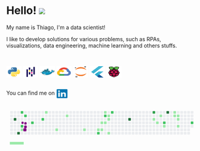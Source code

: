 # Hello! <img src="https://raw.githubusercontent.com/MartinHeinz/MartinHeinz/master/wave.gif" width="30px">

My name is Thiago, I'm a data scientist!

I like to develop solutions for various problems, such as RPAs, visualizations, data engineering, machine learning and others stuffs. 
<h2 dir="auto"></h2>
<div dir="icons"><br>
  <img align="center" alt="Thiago-python" height="30" width="40" src="https://github.com/devicons/devicon/blob/master/icons/python/python-original.svg" style="max-width:100%;">
  <img align="center" alt="Thiago-docker" height="30" width="40" src="https://github.com/devicons/devicon/blob/master/icons/pandas/pandas-original.svg" style="max-width:100%;">
  <img align="center" alt="Thiago-docker" height="30" width="40" src="https://github.com/devicons/devicon/blob/master/icons/docker/docker-original.svg" style="max-width:100%;">
  <img align="center" alt="Thiago-gcloud" height="30" width="40" src="https://github.com/devicons/devicon/blob/master/icons/googlecloud/googlecloud-original.svg" style="max-width:100%;">
  <img align="center" alt="Thiago-jupyter" height="30" width="40" src="https://github.com/devicons/devicon/blob/master/icons/jupyter/jupyter-original.svg" style="max-width:100%;">
  <img align="center" alt="Thiago-fluter" height="30" width="40" src="https://github.com/devicons/devicon/blob/master/icons/flutter/flutter-original.svg" style="max-width:100%;">
  <img align="center" alt="Thiago-raspberry" height="30" width="40" src="https://github.com/devicons/devicon/blob/master/icons/raspberrypi/raspberrypi-original.svg" style="max-width:100%;">
</div>
<h2 dir="auto"></h2>
<p dir="auto">You can find me on <a href="https://www.linkedin.com/in/thiago-bellotto/" rel="nofollow"><img align="center" alt="Thiago-fluter" height="25" width="30" src="https://github.com/devicons/devicon/blob/master/icons/linkedin/linkedin-original.svg" alt="LinkedIn" style="max-width: 100%;"></a></p>


<svg viewBox="-16 -32 880 192" width="880" height="192" xmlns="http://www.w3.org/2000/svg"><style>@keyframes c0{94.66%{fill:var(--c4)}94.68%,to{fill:var(--ce)}}@keyframes c1{96.23%{fill:var(--c4)}96.25%,to{fill:var(--ce)}}@keyframes c2{64.57%{fill:var(--c2)}64.59%,to{fill:var(--ce)}}@keyframes c3{4.69%{fill:var(--c1)}4.71%,to{fill:var(--ce)}}@keyframes c4{65.82%{fill:var(--c2)}65.84%,to{fill:var(--ce)}}@keyframes c5{5.95%{fill:var(--c1)}5.97%,to{fill:var(--ce)}}@keyframes c6{2.18%{fill:var(--c1)}2.2%,to{fill:var(--ce)}}@keyframes c7{63.94%{fill:var(--c2)}63.96%,to{fill:var(--ce)}}@keyframes c8{3.44%{fill:var(--c1)}3.46%,to{fill:var(--ce)}}@keyframes c9{62.69%{fill:var(--c2)}62.71%,to{fill:var(--ce)}}@keyframes ca{61.43%{fill:var(--c2)}61.45%,to{fill:var(--ce)}}@keyframes cb{14.1%{fill:var(--c1)}14.12%,to{fill:var(--ce)}}@keyframes cc{9.71%{fill:var(--c1)}9.73%,to{fill:var(--ce)}}@keyframes cd{11.9%{fill:var(--c1)}11.92%,to{fill:var(--ce)}}@keyframes ce{19.11%{fill:var(--c1)}19.13%,to{fill:var(--ce)}}@keyframes cf{20.37%{fill:var(--c1)}20.39%,to{fill:var(--ce)}}@keyframes cg{55.16%{fill:var(--c2)}55.18%,to{fill:var(--ce)}}@keyframes ch{21.31%{fill:var(--c1)}21.33%,to{fill:var(--ce)}}@keyframes ci{20.68%{fill:var(--c1)}20.7%,to{fill:var(--ce)}}@keyframes cj{23.19%{fill:var(--c1)}23.21%,to{fill:var(--ce)}}@keyframes ck{52.97%{fill:var(--c2)}52.99%,to{fill:var(--ce)}}@keyframes cl{21.62%{fill:var(--c1)}21.64%,to{fill:var(--ce)}}@keyframes cm{22.56%{fill:var(--c1)}22.58%,to{fill:var(--ce)}}@keyframes cn{22.25%{fill:var(--c1)}22.27%,to{fill:var(--ce)}}@keyframes co{26.01%{fill:var(--c1)}26.03%,to{fill:var(--ce)}}@keyframes cp{52.03%{fill:var(--c2)}52.05%,to{fill:var(--ce)}}@keyframes cq{84.32%{fill:var(--c4)}84.34%,to{fill:var(--ce)}}@keyframes cr{78.99%{fill:var(--c3)}79.01%,to{fill:var(--ce)}}@keyframes cs{31.96%{fill:var(--c1)}31.98%,to{fill:var(--ce)}}@keyframes ct{31.34%{fill:var(--c1)}31.36%,to{fill:var(--ce)}}@keyframes cu{32.91%{fill:var(--c1)}32.93%,to{fill:var(--ce)}}@keyframes cv{41.37%{fill:var(--c2)}41.39%,to{fill:var(--ce)}}@keyframes cw{36.67%{fill:var(--c1)}36.69%,to{fill:var(--ce)}}@keyframes cx{80.24%{fill:var(--c4)}80.26%,to{fill:var(--ce)}}@keyframes cy{39.49%{fill:var(--c1)}39.51%,to{fill:var(--ce)}}@keyframes cz{34.16%{fill:var(--c1)}34.18%,to{fill:var(--ce)}}@keyframes c10{34.47%{fill:var(--c1)}34.49%,to{fill:var(--ce)}}@keyframes c11{34.79%{fill:var(--c1)}34.81%,to{fill:var(--ce)}}@keyframes c12{35.41%{fill:var(--c1)}35.43%,to{fill:var(--ce)}}@keyframes c13{43.88%{fill:var(--c2)}43.9%,to{fill:var(--ce)}}@keyframes u0{2.18%{transform:scale(0,1)}2.2%,3.44%{transform:scale(.04,1)}3.46%,4.69%{transform:scale(.08,1)}4.71%,5.95%{transform:scale(.12,1)}5.97%,9.71%{transform:scale(.16,1)}11.9%,9.73%{transform:scale(.2,1)}11.92%,14.1%{transform:scale(.24,1)}14.12%,19.11%{transform:scale(.28,1)}19.13%,20.37%{transform:scale(.32,1)}20.39%,20.68%{transform:scale(.36,1)}20.7%,21.31%{transform:scale(.4,1)}21.33%,21.62%{transform:scale(.44,1)}21.64%,22.25%{transform:scale(.48,1)}22.27%,22.56%{transform:scale(.52,1)}22.58%,23.19%{transform:scale(.56,1)}23.21%,26.01%{transform:scale(.6,1)}26.03%,31.34%{transform:scale(.64,1)}31.36%,31.96%{transform:scale(.68,1)}31.98%,32.91%{transform:scale(.72,1)}32.93%,34.16%{transform:scale(.76,1)}34.18%,34.47%{transform:scale(.8,1)}34.49%,34.79%{transform:scale(.84,1)}34.81%,35.41%{transform:scale(.88,1)}35.43%,36.67%{transform:scale(.92,1)}36.69%,39.49%{transform:scale(.96,1)}39.51%,to{transform:scale(1,1)}}@keyframes u1{41.37%{transform:scale(0,1)}41.39%,43.88%{transform:scale(.1,1)}43.9%,52.03%{transform:scale(.2,1)}52.05%,52.97%{transform:scale(.3,1)}52.99%,55.16%{transform:scale(.4,1)}55.18%,61.43%{transform:scale(.5,1)}61.45%,62.69%{transform:scale(.6,1)}62.71%,63.94%{transform:scale(.7,1)}63.96%,64.57%{transform:scale(.8,1)}64.59%,65.82%{transform:scale(.9,1)}65.84%,to{transform:scale(1,1)}}@keyframes u2{78.99%{transform:scale(0,1)}79.01%,to{transform:scale(1,1)}}@keyframes u3{80.24%{transform:scale(0,1)}80.26%,84.32%{transform:scale(.25,1)}84.34%,94.66%{transform:scale(.5,1)}94.68%,96.23%{transform:scale(.75,1)}96.25%,to{transform:scale(1,1)}}@keyframes s0{0%,99.69%{transform:translate(0,-16px)}.31%{transform:translate(0,-32px)}1.57%{transform:translate(64px,-32px)}2.19%,64.26%{transform:translate(64px,0)}2.82%{transform:translate(96px,0)}3.45%,62.38%{transform:translate(96px,32px)}4.39%{transform:translate(48px,32px)}4.7%{transform:translate(48px,48px)}5.02%{transform:translate(64px,48px)}5.64%{transform:translate(64px,80px)}5.96%{transform:translate(48px,80px)}6.27%,96.55%{transform:translate(48px,96px)}9.4%{transform:translate(208px,96px)}9.72%{transform:translate(208px,80px)}10.66%{transform:translate(256px,80px)}12.23%{transform:translate(256px,0)}14.11%{transform:translate(160px,0)}14.42%{transform:translate(160px,16px)}17.87%{transform:translate(336px,16px)}19.12%{transform:translate(336px,80px)}20.69%{transform:translate(416px,80px)}21.32%{transform:translate(416px,48px)}21.94%{transform:translate(448px,48px)}22.88%{transform:translate(448px,0)}23.2%,52.66%{transform:translate(432px,0)}23.51%{transform:translate(432px,-16px)}23.82%{transform:translate(448px,-16px)}26.02%{transform:translate(448px,96px)}30.41%{transform:translate(672px,96px)}31.66%{transform:translate(672px,32px)}31.97%{transform:translate(656px,32px)}32.29%{transform:translate(656px,16px)}34.48%{transform:translate(768px,16px)}35.42%{transform:translate(768px,64px)}36.99%{transform:translate(688px,64px)}37.62%{transform:translate(688px,32px)}38.87%{transform:translate(752px,32px)}39.5%{transform:translate(752px,0)}39.81%{transform:translate(736px,0)}40.13%{transform:translate(736px,16px)}40.75%{transform:translate(704px,16px)}41.38%{transform:translate(704px,48px)}43.89%{transform:translate(832px,48px)}44.51%{transform:translate(832px,16px)}48.28%{transform:translate(640px,16px)}48.59%{transform:translate(640px,0)}52.98%{transform:translate(432px,16px)}53.61%{transform:translate(400px,16px)}55.17%{transform:translate(400px,96px)}55.49%{transform:translate(384px,96px)}56.74%{transform:translate(384px,32px)}62.7%{transform:translate(96px,48px)}63.01%{transform:translate(80px,48px)}63.64%{transform:translate(80px,16px)}63.95%{transform:translate(64px,16px)}64.58%{transform:translate(48px,0)}65.83%{transform:translate(48px,64px)}77.74%{transform:translate(656px,64px)}79%{transform:translate(656px,0)}80.25%{transform:translate(720px,0)}80.56%{transform:translate(720px,16px)}84.01%{transform:translate(544px,16px)}84.33%{transform:translate(544px,32px)}94.67%{transform:translate(16px,32px)}94.98%{transform:translate(16px,48px)}95.3%{transform:translate(32px,48px)}96.24%{transform:translate(32px,96px)}98.75%{transform:translate(48px,-16px)}}@keyframes s1{0%,99.69%{transform:translate(16px,-16px)}.31%{transform:translate(0,-16px)}.63%{transform:translate(0,-32px)}1.88%{transform:translate(64px,-32px)}2.51%,64.58%{transform:translate(64px,0)}3.13%{transform:translate(96px,0)}3.76%,62.7%{transform:translate(96px,32px)}4.7%{transform:translate(48px,32px)}5.02%{transform:translate(48px,48px)}5.33%{transform:translate(64px,48px)}5.96%{transform:translate(64px,80px)}6.27%{transform:translate(48px,80px)}6.58%,96.87%{transform:translate(48px,96px)}9.72%{transform:translate(208px,96px)}10.03%{transform:translate(208px,80px)}10.97%{transform:translate(256px,80px)}12.54%{transform:translate(256px,0)}14.42%{transform:translate(160px,0)}14.73%{transform:translate(160px,16px)}18.18%{transform:translate(336px,16px)}19.44%{transform:translate(336px,80px)}21%{transform:translate(416px,80px)}21.63%{transform:translate(416px,48px)}22.26%{transform:translate(448px,48px)}23.2%{transform:translate(448px,0)}23.51%,52.98%{transform:translate(432px,0)}23.82%{transform:translate(432px,-16px)}24.14%{transform:translate(448px,-16px)}26.33%{transform:translate(448px,96px)}30.72%{transform:translate(672px,96px)}31.97%{transform:translate(672px,32px)}32.29%{transform:translate(656px,32px)}32.6%{transform:translate(656px,16px)}34.8%{transform:translate(768px,16px)}35.74%{transform:translate(768px,64px)}37.3%{transform:translate(688px,64px)}37.93%{transform:translate(688px,32px)}39.18%{transform:translate(752px,32px)}39.81%{transform:translate(752px,0)}40.13%{transform:translate(736px,0)}40.44%{transform:translate(736px,16px)}41.07%{transform:translate(704px,16px)}41.69%{transform:translate(704px,48px)}44.2%{transform:translate(832px,48px)}44.83%{transform:translate(832px,16px)}48.59%{transform:translate(640px,16px)}48.9%{transform:translate(640px,0)}53.29%{transform:translate(432px,16px)}53.92%{transform:translate(400px,16px)}55.49%{transform:translate(400px,96px)}55.8%{transform:translate(384px,96px)}57.05%{transform:translate(384px,32px)}63.01%{transform:translate(96px,48px)}63.32%{transform:translate(80px,48px)}63.95%{transform:translate(80px,16px)}64.26%{transform:translate(64px,16px)}64.89%{transform:translate(48px,0)}66.14%{transform:translate(48px,64px)}78.06%{transform:translate(656px,64px)}79.31%{transform:translate(656px,0)}80.56%{transform:translate(720px,0)}80.88%{transform:translate(720px,16px)}84.33%{transform:translate(544px,16px)}84.64%{transform:translate(544px,32px)}94.98%{transform:translate(16px,32px)}95.3%{transform:translate(16px,48px)}95.61%{transform:translate(32px,48px)}96.55%{transform:translate(32px,96px)}99.06%{transform:translate(48px,-16px)}}@keyframes s2{0%,99.69%{transform:translate(32px,-16px)}.63%{transform:translate(0,-16px)}.94%{transform:translate(0,-32px)}2.19%{transform:translate(64px,-32px)}2.82%,64.89%{transform:translate(64px,0)}3.45%{transform:translate(96px,0)}4.08%,63.01%{transform:translate(96px,32px)}5.02%{transform:translate(48px,32px)}5.33%{transform:translate(48px,48px)}5.64%{transform:translate(64px,48px)}6.27%{transform:translate(64px,80px)}6.58%{transform:translate(48px,80px)}6.9%,97.18%{transform:translate(48px,96px)}10.03%{transform:translate(208px,96px)}10.34%{transform:translate(208px,80px)}11.29%{transform:translate(256px,80px)}12.85%{transform:translate(256px,0)}14.73%{transform:translate(160px,0)}15.05%{transform:translate(160px,16px)}18.5%{transform:translate(336px,16px)}19.75%{transform:translate(336px,80px)}21.32%{transform:translate(416px,80px)}21.94%{transform:translate(416px,48px)}22.57%{transform:translate(448px,48px)}23.51%{transform:translate(448px,0)}23.82%,53.29%{transform:translate(432px,0)}24.14%{transform:translate(432px,-16px)}24.45%{transform:translate(448px,-16px)}26.65%{transform:translate(448px,96px)}31.03%{transform:translate(672px,96px)}32.29%{transform:translate(672px,32px)}32.6%{transform:translate(656px,32px)}32.92%{transform:translate(656px,16px)}35.11%{transform:translate(768px,16px)}36.05%{transform:translate(768px,64px)}37.62%{transform:translate(688px,64px)}38.24%{transform:translate(688px,32px)}39.5%{transform:translate(752px,32px)}40.13%{transform:translate(752px,0)}40.44%{transform:translate(736px,0)}40.75%{transform:translate(736px,16px)}41.38%{transform:translate(704px,16px)}42.01%{transform:translate(704px,48px)}44.51%{transform:translate(832px,48px)}45.14%{transform:translate(832px,16px)}48.9%{transform:translate(640px,16px)}49.22%{transform:translate(640px,0)}53.61%{transform:translate(432px,16px)}54.23%{transform:translate(400px,16px)}55.8%{transform:translate(400px,96px)}56.11%{transform:translate(384px,96px)}57.37%{transform:translate(384px,32px)}63.32%{transform:translate(96px,48px)}63.64%{transform:translate(80px,48px)}64.26%{transform:translate(80px,16px)}64.58%{transform:translate(64px,16px)}65.2%{transform:translate(48px,0)}66.46%{transform:translate(48px,64px)}78.37%{transform:translate(656px,64px)}79.62%{transform:translate(656px,0)}80.88%{transform:translate(720px,0)}81.19%{transform:translate(720px,16px)}84.64%{transform:translate(544px,16px)}84.95%{transform:translate(544px,32px)}95.3%{transform:translate(16px,32px)}95.61%{transform:translate(16px,48px)}95.92%{transform:translate(32px,48px)}96.87%{transform:translate(32px,96px)}99.37%{transform:translate(48px,-16px)}}@keyframes s3{0%,99.69%{transform:translate(48px,-16px)}.94%{transform:translate(0,-16px)}1.25%{transform:translate(0,-32px)}2.51%{transform:translate(64px,-32px)}3.13%,65.2%{transform:translate(64px,0)}3.76%{transform:translate(96px,0)}4.39%,63.32%{transform:translate(96px,32px)}5.33%{transform:translate(48px,32px)}5.64%{transform:translate(48px,48px)}5.96%{transform:translate(64px,48px)}6.58%{transform:translate(64px,80px)}6.9%{transform:translate(48px,80px)}7.21%,97.49%{transform:translate(48px,96px)}10.34%{transform:translate(208px,96px)}10.66%{transform:translate(208px,80px)}11.6%{transform:translate(256px,80px)}13.17%{transform:translate(256px,0)}15.05%{transform:translate(160px,0)}15.36%{transform:translate(160px,16px)}18.81%{transform:translate(336px,16px)}20.06%{transform:translate(336px,80px)}21.63%{transform:translate(416px,80px)}22.26%{transform:translate(416px,48px)}22.88%{transform:translate(448px,48px)}23.82%{transform:translate(448px,0)}24.14%,53.61%{transform:translate(432px,0)}24.45%{transform:translate(432px,-16px)}24.76%{transform:translate(448px,-16px)}26.96%{transform:translate(448px,96px)}31.35%{transform:translate(672px,96px)}32.6%{transform:translate(672px,32px)}32.92%{transform:translate(656px,32px)}33.23%{transform:translate(656px,16px)}35.42%{transform:translate(768px,16px)}36.36%{transform:translate(768px,64px)}37.93%{transform:translate(688px,64px)}38.56%{transform:translate(688px,32px)}39.81%{transform:translate(752px,32px)}40.44%{transform:translate(752px,0)}40.75%{transform:translate(736px,0)}41.07%{transform:translate(736px,16px)}41.69%{transform:translate(704px,16px)}42.32%{transform:translate(704px,48px)}44.83%{transform:translate(832px,48px)}45.45%{transform:translate(832px,16px)}49.22%{transform:translate(640px,16px)}49.53%{transform:translate(640px,0)}53.92%{transform:translate(432px,16px)}54.55%{transform:translate(400px,16px)}56.11%{transform:translate(400px,96px)}56.43%{transform:translate(384px,96px)}57.68%{transform:translate(384px,32px)}63.64%{transform:translate(96px,48px)}63.95%{transform:translate(80px,48px)}64.58%{transform:translate(80px,16px)}64.89%{transform:translate(64px,16px)}65.52%{transform:translate(48px,0)}66.77%{transform:translate(48px,64px)}78.68%{transform:translate(656px,64px)}79.94%{transform:translate(656px,0)}81.19%{transform:translate(720px,0)}81.5%{transform:translate(720px,16px)}84.95%{transform:translate(544px,16px)}85.27%{transform:translate(544px,32px)}95.61%{transform:translate(16px,32px)}95.92%{transform:translate(16px,48px)}96.24%{transform:translate(32px,48px)}97.18%{transform:translate(32px,96px)}}:root{--cb:#1b1f230a;--cs:purple;--ce:#ebedf0;--c0:#ebedf0;--c1:#9be9a8;--c2:#40c463;--c3:#30a14e;--c4:#216e39}@media (prefers-color-scheme:dark){:root{--cb:#1b1f230a;--cs:purple;--ce:#161b22;--c1:#01311f;--c2:#034525;--c3:#0f6d31;--c4:#00c647}}.c{shape-rendering:geometricPrecision;rx:2;ry:2;fill:var(--ce);stroke-width:1px;stroke:var(--cb);animation:none 31900ms linear infinite}.c.c0,.c.c1{fill:var(--c4);animation-name:c0}.c.c1{animation-name:c1}.c.c2{fill:var(--c2);animation-name:c2}.c.c3{fill:var(--c1);animation-name:c3}.c.c4{fill:var(--c2);animation-name:c4}.c.c5,.c.c6{fill:var(--c1);animation-name:c5}.c.c6{animation-name:c6}.c.c7{fill:var(--c2);animation-name:c7}.c.c8{fill:var(--c1);animation-name:c8}.c.c9,.c.ca{fill:var(--c2);animation-name:c9}.c.ca{animation-name:ca}.c.cb,.c.cc{fill:var(--c1);animation-name:cb}.c.cc{animation-name:cc}.c.cd,.c.ce,.c.cf{fill:var(--c1);animation-name:cd}.c.ce,.c.cf{animation-name:ce}.c.cf{animation-name:cf}.c.cg{fill:var(--c2);animation-name:cg}.c.ch,.c.ci,.c.cj{fill:var(--c1);animation-name:ch}.c.ci,.c.cj{animation-name:ci}.c.cj{animation-name:cj}.c.ck{fill:var(--c2);animation-name:ck}.c.cl{fill:var(--c1);animation-name:cl}.c.cm,.c.cn,.c.co{fill:var(--c1);animation-name:cm}.c.cn,.c.co{animation-name:cn}.c.co{animation-name:co}.c.cp{fill:var(--c2);animation-name:cp}.c.cq{fill:var(--c4);animation-name:cq}.c.cr{fill:var(--c3);animation-name:cr}.c.cs,.c.ct,.c.cu{fill:var(--c1);animation-name:cs}.c.ct,.c.cu{animation-name:ct}.c.cu{animation-name:cu}.c.cv{fill:var(--c2);animation-name:cv}.c.cw{fill:var(--c1);animation-name:cw}.c.cx{fill:var(--c4);animation-name:cx}.c.cy,.c.cz{fill:var(--c1);animation-name:cy}.c.cz{animation-name:cz}.c.c10,.c.c11,.c.c12{fill:var(--c1);animation-name:c10}.c.c11,.c.c12{animation-name:c11}.c.c12{animation-name:c12}.c.c13{fill:var(--c2);animation-name:c13}.s,.u{animation:none linear 31900ms infinite}.u,.u.u0{transform-origin:0 0}.u{transform:scale(0,1)}.u.u0{fill:var(--c1);animation-name:u0}.u.u1{fill:var(--c2);animation-name:u1;transform-origin:530px 0}.u.u2{fill:var(--c3);animation-name:u2;transform-origin:742px 0}.u.u3{fill:var(--c4);animation-name:u3;transform-origin:763.2px 0}.s{shape-rendering:geometricPrecision;fill:var(--cs)}.s.s0{transform:translate(0,-16px);animation-name:s0}.s.s1{transform:translate(16px,-16px);animation-name:s1}.s.s2{transform:translate(32px,-16px);animation-name:s2}.s.s3{transform:translate(48px,-16px);animation-name:s3}</style><rect class="c" x="2" y="2" width="12" height="12"/><rect class="c" x="2" y="18" width="12" height="12"/><rect class="c" x="2" y="34" width="12" height="12"/><rect class="c" x="2" y="50" width="12" height="12"/><rect class="c" x="2" y="66" width="12" height="12"/><rect class="c" x="2" y="82" width="12" height="12"/><rect class="c" x="2" y="98" width="12" height="12"/><rect class="c" x="18" y="2" width="12" height="12"/><rect class="c" x="18" y="18" width="12" height="12"/><rect class="c c0" x="18" y="34" width="12" height="12"/><rect class="c" x="18" y="50" width="12" height="12"/><rect class="c" x="18" y="66" width="12" height="12"/><rect class="c" x="18" y="82" width="12" height="12"/><rect class="c" x="18" y="98" width="12" height="12"/><rect class="c" x="34" y="2" width="12" height="12"/><rect class="c" x="34" y="18" width="12" height="12"/><rect class="c" x="34" y="34" width="12" height="12"/><rect class="c" x="34" y="50" width="12" height="12"/><rect class="c" x="34" y="66" width="12" height="12"/><rect class="c" x="34" y="82" width="12" height="12"/><rect class="c c1" x="34" y="98" width="12" height="12"/><rect class="c c2" x="50" y="2" width="12" height="12"/><rect class="c" x="50" y="18" width="12" height="12"/><rect class="c" x="50" y="34" width="12" height="12"/><rect class="c c3" x="50" y="50" width="12" height="12"/><rect class="c c4" x="50" y="66" width="12" height="12"/><rect class="c c5" x="50" y="82" width="12" height="12"/><rect class="c" x="50" y="98" width="12" height="12"/><rect class="c c6" x="66" y="2" width="12" height="12"/><rect class="c c7" x="66" y="18" width="12" height="12"/><rect class="c" x="66" y="34" width="12" height="12"/><rect class="c" x="66" y="50" width="12" height="12"/><rect class="c" x="66" y="66" width="12" height="12"/><rect class="c" x="66" y="82" width="12" height="12"/><rect class="c" x="66" y="98" width="12" height="12"/><rect class="c" x="82" y="2" width="12" height="12"/><rect class="c" x="82" y="18" width="12" height="12"/><rect class="c" x="82" y="34" width="12" height="12"/><rect class="c" x="82" y="50" width="12" height="12"/><rect class="c" x="82" y="66" width="12" height="12"/><rect class="c" x="82" y="82" width="12" height="12"/><rect class="c" x="82" y="98" width="12" height="12"/><rect class="c" x="98" y="2" width="12" height="12"/><rect class="c" x="98" y="18" width="12" height="12"/><rect class="c c8" x="98" y="34" width="12" height="12"/><rect class="c c9" x="98" y="50" width="12" height="12"/><rect class="c" x="98" y="66" width="12" height="12"/><rect class="c" x="98" y="82" width="12" height="12"/><rect class="c" x="98" y="98" width="12" height="12"/><rect class="c" x="114" y="2" width="12" height="12"/><rect class="c" x="114" y="18" width="12" height="12"/><rect class="c" x="114" y="34" width="12" height="12"/><rect class="c" x="114" y="50" width="12" height="12"/><rect class="c" x="114" y="66" width="12" height="12"/><rect class="c" x="114" y="82" width="12" height="12"/><rect class="c" x="114" y="98" width="12" height="12"/><rect class="c" x="130" y="2" width="12" height="12"/><rect class="c" x="130" y="18" width="12" height="12"/><rect class="c" x="130" y="34" width="12" height="12"/><rect class="c" x="130" y="50" width="12" height="12"/><rect class="c" x="130" y="66" width="12" height="12"/><rect class="c" x="130" y="82" width="12" height="12"/><rect class="c" x="130" y="98" width="12" height="12"/><rect class="c" x="146" y="2" width="12" height="12"/><rect class="c" x="146" y="18" width="12" height="12"/><rect class="c ca" x="146" y="34" width="12" height="12"/><rect class="c" x="146" y="50" width="12" height="12"/><rect class="c" x="146" y="66" width="12" height="12"/><rect class="c" x="146" y="82" width="12" height="12"/><rect class="c" x="146" y="98" width="12" height="12"/><rect class="c cb" x="162" y="2" width="12" height="12"/><rect class="c" x="162" y="18" width="12" height="12"/><rect class="c" x="162" y="34" width="12" height="12"/><rect class="c" x="162" y="50" width="12" height="12"/><rect class="c" x="162" y="66" width="12" height="12"/><rect class="c" x="162" y="82" width="12" height="12"/><rect class="c" x="162" y="98" width="12" height="12"/><rect class="c" x="178" y="2" width="12" height="12"/><rect class="c" x="178" y="18" width="12" height="12"/><rect class="c" x="178" y="34" width="12" height="12"/><rect class="c" x="178" y="50" width="12" height="12"/><rect class="c" x="178" y="66" width="12" height="12"/><rect class="c" x="178" y="82" width="12" height="12"/><rect class="c" x="178" y="98" width="12" height="12"/><rect class="c" x="194" y="2" width="12" height="12"/><rect class="c" x="194" y="18" width="12" height="12"/><rect class="c" x="194" y="34" width="12" height="12"/><rect class="c" x="194" y="50" width="12" height="12"/><rect class="c" x="194" y="66" width="12" height="12"/><rect class="c" x="194" y="82" width="12" height="12"/><rect class="c" x="194" y="98" width="12" height="12"/><rect class="c" x="210" y="2" width="12" height="12"/><rect class="c" x="210" y="18" width="12" height="12"/><rect class="c" x="210" y="34" width="12" height="12"/><rect class="c" x="210" y="50" width="12" height="12"/><rect class="c" x="210" y="66" width="12" height="12"/><rect class="c cc" x="210" y="82" width="12" height="12"/><rect class="c" x="210" y="98" width="12" height="12"/><rect class="c" x="226" y="2" width="12" height="12"/><rect class="c" x="226" y="18" width="12" height="12"/><rect class="c" x="226" y="34" width="12" height="12"/><rect class="c" x="226" y="50" width="12" height="12"/><rect class="c" x="226" y="66" width="12" height="12"/><rect class="c" x="226" y="82" width="12" height="12"/><rect class="c" x="226" y="98" width="12" height="12"/><rect class="c" x="242" y="2" width="12" height="12"/><rect class="c" x="242" y="18" width="12" height="12"/><rect class="c" x="242" y="34" width="12" height="12"/><rect class="c" x="242" y="50" width="12" height="12"/><rect class="c" x="242" y="66" width="12" height="12"/><rect class="c" x="242" y="82" width="12" height="12"/><rect class="c" x="242" y="98" width="12" height="12"/><rect class="c" x="258" y="2" width="12" height="12"/><rect class="c cd" x="258" y="18" width="12" height="12"/><rect class="c" x="258" y="34" width="12" height="12"/><rect class="c" x="258" y="50" width="12" height="12"/><rect class="c" x="258" y="66" width="12" height="12"/><rect class="c" x="258" y="82" width="12" height="12"/><rect class="c" x="258" y="98" width="12" height="12"/><rect class="c" x="274" y="2" width="12" height="12"/><rect class="c" x="274" y="18" width="12" height="12"/><rect class="c" x="274" y="34" width="12" height="12"/><rect class="c" x="274" y="50" width="12" height="12"/><rect class="c" x="274" y="66" width="12" height="12"/><rect class="c" x="274" y="82" width="12" height="12"/><rect class="c" x="274" y="98" width="12" height="12"/><rect class="c" x="290" y="2" width="12" height="12"/><rect class="c" x="290" y="18" width="12" height="12"/><rect class="c" x="290" y="34" width="12" height="12"/><rect class="c" x="290" y="50" width="12" height="12"/><rect class="c" x="290" y="66" width="12" height="12"/><rect class="c" x="290" y="82" width="12" height="12"/><rect class="c" x="290" y="98" width="12" height="12"/><rect class="c" x="306" y="2" width="12" height="12"/><rect class="c" x="306" y="18" width="12" height="12"/><rect class="c" x="306" y="34" width="12" height="12"/><rect class="c" x="306" y="50" width="12" height="12"/><rect class="c" x="306" y="66" width="12" height="12"/><rect class="c" x="306" y="82" width="12" height="12"/><rect class="c" x="306" y="98" width="12" height="12"/><rect class="c" x="322" y="2" width="12" height="12"/><rect class="c" x="322" y="18" width="12" height="12"/><rect class="c" x="322" y="34" width="12" height="12"/><rect class="c" x="322" y="50" width="12" height="12"/><rect class="c" x="322" y="66" width="12" height="12"/><rect class="c" x="322" y="82" width="12" height="12"/><rect class="c" x="322" y="98" width="12" height="12"/><rect class="c" x="338" y="2" width="12" height="12"/><rect class="c" x="338" y="18" width="12" height="12"/><rect class="c" x="338" y="34" width="12" height="12"/><rect class="c" x="338" y="50" width="12" height="12"/><rect class="c" x="338" y="66" width="12" height="12"/><rect class="c ce" x="338" y="82" width="12" height="12"/><rect class="c" x="338" y="98" width="12" height="12"/><rect class="c" x="354" y="2" width="12" height="12"/><rect class="c" x="354" y="18" width="12" height="12"/><rect class="c" x="354" y="34" width="12" height="12"/><rect class="c" x="354" y="50" width="12" height="12"/><rect class="c" x="354" y="66" width="12" height="12"/><rect class="c" x="354" y="82" width="12" height="12"/><rect class="c" x="354" y="98" width="12" height="12"/><rect class="c" x="370" y="2" width="12" height="12"/><rect class="c" x="370" y="18" width="12" height="12"/><rect class="c" x="370" y="34" width="12" height="12"/><rect class="c" x="370" y="50" width="12" height="12"/><rect class="c" x="370" y="66" width="12" height="12"/><rect class="c" x="370" y="82" width="12" height="12"/><rect class="c" x="370" y="98" width="12" height="12"/><rect class="c" x="386" y="2" width="12" height="12"/><rect class="c" x="386" y="18" width="12" height="12"/><rect class="c" x="386" y="34" width="12" height="12"/><rect class="c" x="386" y="50" width="12" height="12"/><rect class="c" x="386" y="66" width="12" height="12"/><rect class="c" x="386" y="82" width="12" height="12"/><rect class="c" x="386" y="98" width="12" height="12"/><rect class="c" x="402" y="2" width="12" height="12"/><rect class="c" x="402" y="18" width="12" height="12"/><rect class="c" x="402" y="34" width="12" height="12"/><rect class="c" x="402" y="50" width="12" height="12"/><rect class="c" x="402" y="66" width="12" height="12"/><rect class="c cf" x="402" y="82" width="12" height="12"/><rect class="c cg" x="402" y="98" width="12" height="12"/><rect class="c" x="418" y="2" width="12" height="12"/><rect class="c" x="418" y="18" width="12" height="12"/><rect class="c" x="418" y="34" width="12" height="12"/><rect class="c ch" x="418" y="50" width="12" height="12"/><rect class="c" x="418" y="66" width="12" height="12"/><rect class="c ci" x="418" y="82" width="12" height="12"/><rect class="c" x="418" y="98" width="12" height="12"/><rect class="c cj" x="434" y="2" width="12" height="12"/><rect class="c ck" x="434" y="18" width="12" height="12"/><rect class="c" x="434" y="34" width="12" height="12"/><rect class="c cl" x="434" y="50" width="12" height="12"/><rect class="c" x="434" y="66" width="12" height="12"/><rect class="c" x="434" y="82" width="12" height="12"/><rect class="c" x="434" y="98" width="12" height="12"/><rect class="c" x="450" y="2" width="12" height="12"/><rect class="c cm" x="450" y="18" width="12" height="12"/><rect class="c cn" x="450" y="34" width="12" height="12"/><rect class="c" x="450" y="50" width="12" height="12"/><rect class="c" x="450" y="66" width="12" height="12"/><rect class="c" x="450" y="82" width="12" height="12"/><rect class="c co" x="450" y="98" width="12" height="12"/><rect class="c cp" x="466" y="2" width="12" height="12"/><rect class="c" x="466" y="18" width="12" height="12"/><rect class="c" x="466" y="34" width="12" height="12"/><rect class="c" x="466" y="50" width="12" height="12"/><rect class="c" x="466" y="66" width="12" height="12"/><rect class="c" x="466" y="82" width="12" height="12"/><rect class="c" x="466" y="98" width="12" height="12"/><rect class="c" x="482" y="2" width="12" height="12"/><rect class="c" x="482" y="18" width="12" height="12"/><rect class="c" x="482" y="34" width="12" height="12"/><rect class="c" x="482" y="50" width="12" height="12"/><rect class="c" x="482" y="66" width="12" height="12"/><rect class="c" x="482" y="82" width="12" height="12"/><rect class="c" x="482" y="98" width="12" height="12"/><rect class="c" x="498" y="2" width="12" height="12"/><rect class="c" x="498" y="18" width="12" height="12"/><rect class="c" x="498" y="34" width="12" height="12"/><rect class="c" x="498" y="50" width="12" height="12"/><rect class="c" x="498" y="66" width="12" height="12"/><rect class="c" x="498" y="82" width="12" height="12"/><rect class="c" x="498" y="98" width="12" height="12"/><rect class="c" x="514" y="2" width="12" height="12"/><rect class="c" x="514" y="18" width="12" height="12"/><rect class="c" x="514" y="34" width="12" height="12"/><rect class="c" x="514" y="50" width="12" height="12"/><rect class="c" x="514" y="66" width="12" height="12"/><rect class="c" x="514" y="82" width="12" height="12"/><rect class="c" x="514" y="98" width="12" height="12"/><rect class="c" x="530" y="2" width="12" height="12"/><rect class="c" x="530" y="18" width="12" height="12"/><rect class="c" x="530" y="34" width="12" height="12"/><rect class="c" x="530" y="50" width="12" height="12"/><rect class="c" x="530" y="66" width="12" height="12"/><rect class="c" x="530" y="82" width="12" height="12"/><rect class="c" x="530" y="98" width="12" height="12"/><rect class="c" x="546" y="2" width="12" height="12"/><rect class="c" x="546" y="18" width="12" height="12"/><rect class="c cq" x="546" y="34" width="12" height="12"/><rect class="c" x="546" y="50" width="12" height="12"/><rect class="c" x="546" y="66" width="12" height="12"/><rect class="c" x="546" y="82" width="12" height="12"/><rect class="c" x="546" y="98" width="12" height="12"/><rect class="c" x="562" y="2" width="12" height="12"/><rect class="c" x="562" y="18" width="12" height="12"/><rect class="c" x="562" y="34" width="12" height="12"/><rect class="c" x="562" y="50" width="12" height="12"/><rect class="c" x="562" y="66" width="12" height="12"/><rect class="c" x="562" y="82" width="12" height="12"/><rect class="c" x="562" y="98" width="12" height="12"/><rect class="c" x="578" y="2" width="12" height="12"/><rect class="c" x="578" y="18" width="12" height="12"/><rect class="c" x="578" y="34" width="12" height="12"/><rect class="c" x="578" y="50" width="12" height="12"/><rect class="c" x="578" y="66" width="12" height="12"/><rect class="c" x="578" y="82" width="12" height="12"/><rect class="c" x="578" y="98" width="12" height="12"/><rect class="c" x="594" y="2" width="12" height="12"/><rect class="c" x="594" y="18" width="12" height="12"/><rect class="c" x="594" y="34" width="12" height="12"/><rect class="c" x="594" y="50" width="12" height="12"/><rect class="c" x="594" y="66" width="12" height="12"/><rect class="c" x="594" y="82" width="12" height="12"/><rect class="c" x="594" y="98" width="12" height="12"/><rect class="c" x="610" y="2" width="12" height="12"/><rect class="c" x="610" y="18" width="12" height="12"/><rect class="c" x="610" y="34" width="12" height="12"/><rect class="c" x="610" y="50" width="12" height="12"/><rect class="c" x="610" y="66" width="12" height="12"/><rect class="c" x="610" y="82" width="12" height="12"/><rect class="c" x="610" y="98" width="12" height="12"/><rect class="c" x="626" y="2" width="12" height="12"/><rect class="c" x="626" y="18" width="12" height="12"/><rect class="c" x="626" y="34" width="12" height="12"/><rect class="c" x="626" y="50" width="12" height="12"/><rect class="c" x="626" y="66" width="12" height="12"/><rect class="c" x="626" y="82" width="12" height="12"/><rect class="c" x="626" y="98" width="12" height="12"/><rect class="c" x="642" y="2" width="12" height="12"/><rect class="c" x="642" y="18" width="12" height="12"/><rect class="c" x="642" y="34" width="12" height="12"/><rect class="c" x="642" y="50" width="12" height="12"/><rect class="c" x="642" y="66" width="12" height="12"/><rect class="c" x="642" y="82" width="12" height="12"/><rect class="c" x="642" y="98" width="12" height="12"/><rect class="c cr" x="658" y="2" width="12" height="12"/><rect class="c" x="658" y="18" width="12" height="12"/><rect class="c cs" x="658" y="34" width="12" height="12"/><rect class="c" x="658" y="50" width="12" height="12"/><rect class="c" x="658" y="66" width="12" height="12"/><rect class="c" x="658" y="82" width="12" height="12"/><rect class="c" x="658" y="98" width="12" height="12"/><rect class="c" x="674" y="2" width="12" height="12"/><rect class="c" x="674" y="18" width="12" height="12"/><rect class="c" x="674" y="34" width="12" height="12"/><rect class="c ct" x="674" y="50" width="12" height="12"/><rect class="c" x="674" y="66" width="12" height="12"/><rect class="c" x="674" y="82" width="12" height="12"/><rect class="c" x="674" y="98" width="12" height="12"/><rect class="c" x="690" y="2" width="12" height="12"/><rect class="c cu" x="690" y="18" width="12" height="12"/><rect class="c" x="690" y="34" width="12" height="12"/><rect class="c" x="690" y="50" width="12" height="12"/><rect class="c" x="690" y="66" width="12" height="12"/><rect class="c" x="690" y="82" width="12" height="12"/><rect class="c" x="690" y="98" width="12" height="12"/><rect class="c" x="706" y="2" width="12" height="12"/><rect class="c" x="706" y="18" width="12" height="12"/><rect class="c" x="706" y="34" width="12" height="12"/><rect class="c cv" x="706" y="50" width="12" height="12"/><rect class="c cw" x="706" y="66" width="12" height="12"/><rect class="c" x="706" y="82" width="12" height="12"/><rect class="c" x="706" y="98" width="12" height="12"/><rect class="c cx" x="722" y="2" width="12" height="12"/><rect class="c" x="722" y="18" width="12" height="12"/><rect class="c" x="722" y="34" width="12" height="12"/><rect class="c" x="722" y="50" width="12" height="12"/><rect class="c" x="722" y="66" width="12" height="12"/><rect class="c" x="722" y="82" width="12" height="12"/><rect class="c" x="722" y="98" width="12" height="12"/><rect class="c" x="738" y="2" width="12" height="12"/><rect class="c" x="738" y="18" width="12" height="12"/><rect class="c" x="738" y="34" width="12" height="12"/><rect class="c" x="738" y="50" width="12" height="12"/><rect class="c" x="738" y="66" width="12" height="12"/><rect class="c" x="738" y="82" width="12" height="12"/><rect class="c" x="738" y="98" width="12" height="12"/><rect class="c cy" x="754" y="2" width="12" height="12"/><rect class="c cz" x="754" y="18" width="12" height="12"/><rect class="c" x="754" y="34" width="12" height="12"/><rect class="c" x="754" y="50" width="12" height="12"/><rect class="c" x="754" y="66" width="12" height="12"/><rect class="c" x="754" y="82" width="12" height="12"/><rect class="c" x="754" y="98" width="12" height="12"/><rect class="c" x="770" y="2" width="12" height="12"/><rect class="c c10" x="770" y="18" width="12" height="12"/><rect class="c c11" x="770" y="34" width="12" height="12"/><rect class="c" x="770" y="50" width="12" height="12"/><rect class="c c12" x="770" y="66" width="12" height="12"/><rect class="c" x="770" y="82" width="12" height="12"/><rect class="c" x="770" y="98" width="12" height="12"/><rect class="c" x="786" y="2" width="12" height="12"/><rect class="c" x="786" y="18" width="12" height="12"/><rect class="c" x="786" y="34" width="12" height="12"/><rect class="c" x="786" y="50" width="12" height="12"/><rect class="c" x="786" y="66" width="12" height="12"/><rect class="c" x="786" y="82" width="12" height="12"/><rect class="c" x="786" y="98" width="12" height="12"/><rect class="c" x="802" y="2" width="12" height="12"/><rect class="c" x="802" y="18" width="12" height="12"/><rect class="c" x="802" y="34" width="12" height="12"/><rect class="c" x="802" y="50" width="12" height="12"/><rect class="c" x="802" y="66" width="12" height="12"/><rect class="c" x="802" y="82" width="12" height="12"/><rect class="c" x="802" y="98" width="12" height="12"/><rect class="c" x="818" y="2" width="12" height="12"/><rect class="c" x="818" y="18" width="12" height="12"/><rect class="c" x="818" y="34" width="12" height="12"/><rect class="c" x="818" y="50" width="12" height="12"/><rect class="c" x="818" y="66" width="12" height="12"/><rect class="c" x="818" y="82" width="12" height="12"/><rect class="c" x="818" y="98" width="12" height="12"/><rect class="c" x="834" y="2" width="12" height="12"/><rect class="c" x="834" y="18" width="12" height="12"/><rect class="c" x="834" y="34" width="12" height="12"/><rect class="c c13" x="834" y="50" width="12" height="12"/><rect class="c" x="834" y="66" width="12" height="12"/><rect class="u u0" height="12" width="530.6" x="0.0" y="144"/><rect class="u u1" height="12" width="212.6" x="530.0" y="144"/><rect class="u u2" height="12" width="21.8" x="742.0" y="144"/><rect class="u u3" height="12" width="85.4" x="763.2" y="144"/><rect class="s s0" x="0.8" y="0.8" width="14.4" height="14.4" rx="4.5" ry="4.5"/><rect class="s s1" x="1.8" y="1.8" width="12.3" height="12.3" rx="4.1" ry="4.1"/><rect class="s s2" x="2.6" y="2.6" width="10.8" height="10.8" rx="3.6" ry="3.6"/><rect class="s s3" x="3.0" y="3.0" width="9.9" height="9.9" rx="3.3" ry="3.3"/></svg>
